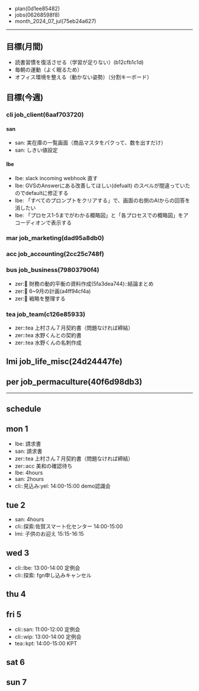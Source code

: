 
- plan(0d1ee85482)
- jobs(06268598f8)
- month_2024_07_jul(75eb24a627)
---


## 目標(月間)
- 読書習慣を復活させる（学習が足りない）(b12cfb1c1d)
- 毎朝の運動（よく眠るため）
- オフィス環境を整える（動かない姿勢）（分割キーボード）

## 目標(今週)
### cli job_client(6aaf703720)
#### san
- san: 実在庫の一覧画面（商品マスタをパクって、数を出すだけ）
- san: しきい値設定
#### lbe
- lbe: slack incoming webhook 直す
- lbe: GVSのAnswerにある改善してほしい(defualt) のスペルが間違っていたのでdefaultに修正する
- lbe: 「すべてのプロンプトをクリアする」で、画面の右側のAIからの回答を消したい
- lbe: 「プロセス1-5までがわかる概略図」と「各プロセスでの概略図」をアコーディオンで表示する
### mar job_marketing(dad95a8db0)
### acc job_accounting(2cc25c748f)
### bus job_business(79803790f4)
- zer::bus: 財務の動的平衡の資料作成(5fa3dea744)::結論まとめ
- zer::bus: 6~9月の計画(a4ff94cf4a)
- zer::bus: 戦略を整理する
### tea job_team(c126e85933)
- zer::tea 上村さん７月契約書（問題なければ締結）
- zer::tea 水野くんとの契約書
- zer::tea 水野くんの名刺作成
## lmi job_life_misc(24d24447fe)
## per job_permaculture(40f6d98db3)


---
## schedule
## mon 1
- lbe: 請求書
- san: 請求書
- zer::tea 上村さん７月契約書（問題なければ締結）
- zer::acc 美和の確認待ち
- lbe: 4hours
- san: 2hours
- cli::見込み:yel: 14:00-15:00 demo認識会

## tue 2
- san: 4hours
- cli::探索:佐賀スマート化センター 14:00-15:00
- lmi: 子供のお迎え 15:15-16:15

## wed 3
- cli::lbe: 13:00-14:00 定例会
- cli::探索: fgn申し込みキャンセル

## thu 4


## fri 5
- cli::san: 11:00-12:00 定例会
- cli::wip: 13:00-14:00 定例会
- tea::kpt: 14:00-15:00 KPT

## sat 6
## sun 7
